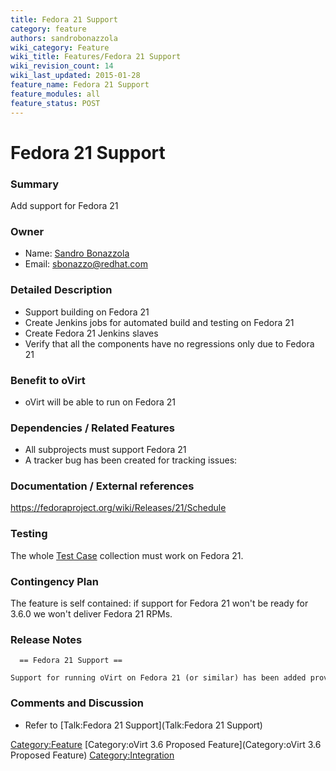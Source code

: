 ```yaml
---
title: Fedora 21 Support
category: feature
authors: sandrobonazzola
wiki_category: Feature
wiki_title: Features/Fedora 21 Support
wiki_revision_count: 14
wiki_last_updated: 2015-01-28
feature_name: Fedora 21 Support
feature_modules: all
feature_status: POST
---
```


# Fedora 21 Support

### Summary

Add support for Fedora 21

### Owner

*   Name: [ Sandro Bonazzola](User:SandroBonazzola)
*   Email: <sbonazzo@redhat.com>

### Detailed Description

*   Support building on Fedora 21
*   Create Jenkins jobs for automated build and testing on Fedora 21
*   Create Fedora 21 Jenkins slaves
*   Verify that all the components have no regressions only due to Fedora 21

### Benefit to oVirt

*   oVirt will be able to run on Fedora 21

### Dependencies / Related Features

*   All subprojects must support Fedora 21
*   A tracker bug has been created for tracking issues:

### Documentation / External references

<https://fedoraproject.org/wiki/Releases/21/Schedule>

### Testing

The whole [Test Case](http://www.ovirt.org/Category:TestCase) collection must work on Fedora 21.

### Contingency Plan

The feature is self contained: if support for Fedora 21 won't be ready for 3.6.0 we won't deliver Fedora 21 RPMs.

### Release Notes

      == Fedora 21 Support ==
      Support for running oVirt on Fedora 21 (or similar) has been added providing custom packaging of JBoss Application Server 7.

### Comments and Discussion

*   Refer to [Talk:Fedora 21 Support](Talk:Fedora 21 Support)

<Category:Feature> [Category:oVirt 3.6 Proposed Feature](Category:oVirt 3.6 Proposed Feature) <Category:Integration>
